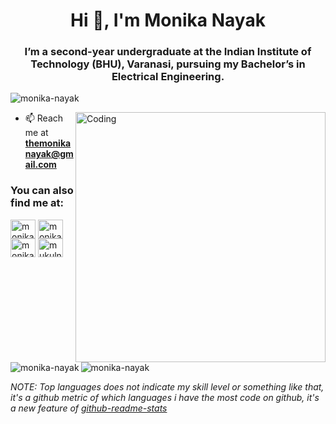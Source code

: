 
<h1 align="center">Hi 👋, I'm Monika Nayak</h1>
<h3 align="center">I’m a second-year undergraduate at the Indian Institute of Technology (BHU), Varanasi, pursuing my Bachelor’s in Electrical Engineering.</h3>

<p align="left"> <img src="https://komarev.com/ghpvc/?username=themonikanayak&label=Profile%20views&color=129e00&style=plastic" alt="monika-nayak" /> </p>
<img align="right" alt="Coding" width="400" src="https://cdn.dribbble.com/users/579758/screenshots/7913682/media/dba653894c5db9ef322647cb1701240e.jpg">


- 📫 Reach me at **themonikanayak@gmail.com**


<h3 align="left">You can also find me at:</h3>
<p align="left">
<a href="https://linkedin.com/in/monikanayak" target="blank"><img align="center" src="https://cdn.jsdelivr.net/npm/simple-icons@3.0.1/icons/linkedin.svg" alt="monika-nayak" height="30" width="40" /></a>
<a href="https://www.codechef.com/users/monikanayak" target="blank"><img align="center" src="https://cdn.jsdelivr.net/npm/simple-icons@3.0.1/icons/codechef.svg" alt="monika-nayak" height="30" width="40" /></a>
<a href="https://codeforces.com/profile/themonikanayak" target="blank"><img align="center" src="https://cdn.jsdelivr.net/npm/simple-icons@3.0.1/icons/codeforces.svg" alt="monika-nayak" height="30" width="40" /></a>
<a href="https://leetcode.com/themonikanayak/" target="blank"><img align="center" src="https://cdn.jsdelivr.net/npm/simple-icons@3.0.1/icons/leetcode.svg" alt="mukulnayak" height="30" width="40" /></a>
</p>
<br><br>

<p><img align="left" src="https://github-readme-stats.vercel.app/api/top-langs?username=themonikanayak&show_icons=true&locale=en&layout=compact" alt="monika-nayak" /></p>

<p>&nbsp;<img align="center" src="https://github-readme-stats.vercel.app/api?username=themonikanayak&show_icons=true&locale=en" alt="monika-nayak" /></p>

*NOTE: Top languages does not indicate my skill level or something like that, it's a github metric of which languages i have the most code on github, it's a new feature of [github-readme-stats](https://github.com/anuraghazra/github-readme-stats)*
